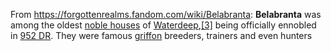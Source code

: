 From https://forgottenrealms.fandom.com/wiki/Belabranta:
**Belabranta** was among the oldest [noble houses](https://forgottenrealms.fandom.com/wiki/Nobility_of_Waterdeep "Nobility of Waterdeep") of [Waterdeep](https://forgottenrealms.fandom.com/wiki/Waterdeep "Waterdeep"),[[3]](https://forgottenrealms.fandom.com/wiki/Belabranta#cite_note-WatN-p46-3) being officially ennobled in [952 DR](https://forgottenrealms.fandom.com/wiki/952_DR "952 DR"). They were famous [griffon](https://forgottenrealms.fandom.com/wiki/Griffon "Griffon") breeders, trainers and even hunters